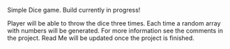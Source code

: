Simple Dice game. Build currently in progress!

Player will be able to throw the dice three times. Each time a random array with numbers will be generated. 
For more information see the comments in the project. Read Me will be updated once the project is finished. 

